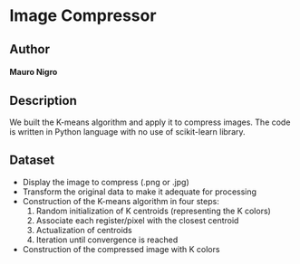 # Image Compressor

## Author
#### Mauro Nigro

## Description
We built the K-means algorithm and apply it to compress images. The code is written in Python language with no use of scikit-learn library.   

## Dataset

* Display the image to compress (.png or .jpg)
* Transform the original data to make it adequate for processing
* Construction of the K-means algorithm in four steps:
  1) Random initialization of K centroids (representing the K colors)
  2) Associate each register/pixel with the closest centroid
  3) Actualization of centroids
  4) Iteration until convergence is reached
* Construction of the compressed image with K colors 


